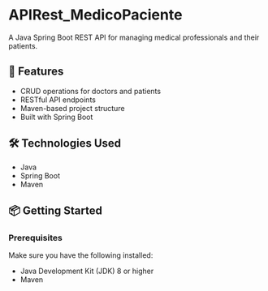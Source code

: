 # APIRest_MedicoPaciente

A Java Spring Boot REST API for managing medical professionals and their patients.

## 🚀 Features

- CRUD operations for doctors and patients
- RESTful API endpoints
- Maven-based project structure
- Built with Spring Boot

## 🛠️ Technologies Used

- Java
- Spring Boot
- Maven

## 📦 Getting Started

### Prerequisites

Make sure you have the following installed:

- Java Development Kit (JDK) 8 or higher
- Maven